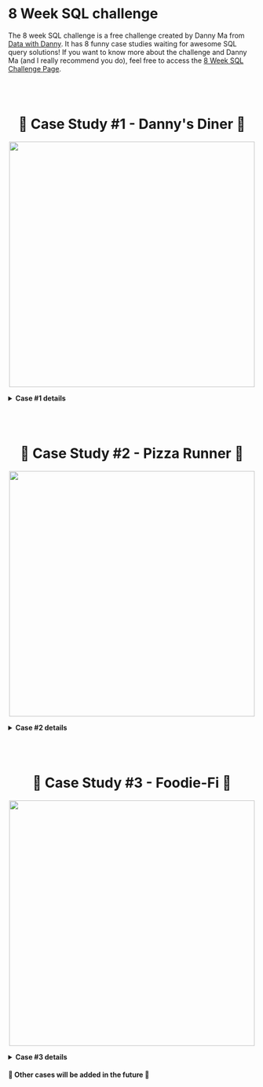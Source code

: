 # 8 Week SQL challenge

The 8 week SQL challenge is a free challenge created by Danny Ma from [Data with Danny](https://www.datawithdanny.com/).
It has 8 funny case studies waiting for awesome SQL query solutions!
If you want to know more about the challenge and Danny Ma (and I really recommend you do), feel free to access the [8 Week SQL Challenge Page](https://8weeksqlchallenge.com/).

<br></br>

<h1 align="center" id="heading"> 🍜 Case Study #1 - Danny's Diner 🍜 </h1>

<p align="center">
  <img src="https://user-images.githubusercontent.com/11970888/130274690-935514f2-87d6-475e-a081-d72cd6fda26b.png" width="500" position="center"/>
</p>

<details close>
  <summary> <b> Case #1 details </b> </summary>

  #### Business Case

  Danny wants to use the data to answer some questions about his customers and have some insights to improve his connection with his customers. He plans on using these insights to help him decide whether he should expand the existing customer loyalt program.
  It was provided a sample of his overall customer data due to privacy issues, but it should be enough to create fully functioning SQL queries. The data is organized in three entities and you can check more about it the entity diagram below.

  <details close>
  <summary> <b> Case questions </b> </summary>
  <br>
    <ol>
      <li>What is the total amount each customer spent at the restaurant?</li>
      <li>How many days has each customer visited the restaurant?</li>
      <li>What was the first item from the menu purchased by each customer?</li>
      <li>What is the most purchased item on the menu and how many times was it purchased by all customers?</li>
      <li>Which item was the most popular for each customer?</li>
      <li>Which item was purchased first by the customer after they became a member?</li>
      <li>Which item was purchased just before the customer became a member?</li>
      <li>What is the total items and amount spent for each member before they became a member?</li>
      <li>If each $1 spent equates to 10 points and sushi has a 2x points multiplier - how many points would each customer have?</li>
      <li>In the first week after a customer joins the program (including their join date) they earn 2x points on all items, not just sushi - how many points do customer A and B have at the end of January?</li>
    </ol>
  </details>

  #### [My Solution and SQL Files](https://github.com/AlysterF/8week-SQL-challenge/tree/main/Case%20Study%20%231%20-%20Danny's%20Diner)

  #### [Case Study #1 Official Website](https://8weeksqlchallenge.com/case-study-1/)

</details>
  
<br></br>

<h1 align="center" id="heading">🍕 Case Study #2 - Pizza Runner 🍕</h1>

<p align="center">
  <img src="https://user-images.githubusercontent.com/11970888/130286867-b2199ada-bf8a-4a06-ae34-b60e40d10d22.png" width="500" position="center"/>
</p>


<!-- Menu details 2 -->
<details close>
  <summary> <b> Case #2 details </b> </summary>

  #### Business Case

  Danny had a business idea to create a Pizza Empire! But it's not only a pizza delivery, it's a special pizza delivery *Uberized*.
  Danny collected a lot of data to start his new business, and he wants help to explore the data and answer some questions and get some insights that will help the business to be unique and assertive.

<!-- Menu case questions 2 -->
<details close>
<summary> <b> Case questions </b> </summary>
<br>

<!-- submenu 1 -->  
<details close>
    <summary> <b> A. Pizza Metrics </b> </summary>
      <ol>
        <li>How many pizzas were ordered?</li>
        <li>How many unique customer orders were made?</li>
        <li>How many successful orders were delivered by each runner?</li>
        <li>How many of each type of pizza was delivered?</li>
        <li>How many Vegetarian and Meatlovers were ordered by each customer?</li>
        <li>What was the maximum number of pizzas delivered in a single order?</li>
        <li>For each customer, how many delivered pizzas had at least 1 change and how many had no changes?</li>
        <li>How many pizzas were delivered that had both exclusions and extras?</li>
        <li>What was the total volume of pizzas ordered for each hour of the day?</li>
        <li>What was the volume of orders for each day of the week?</li>
      </ol>
    </details>


<!-- submenu 2 -->  
<details close>
    <summary> <b> B. Runner and Customer Experience </b> </summary>
      <ol>
        <li>How many runners signed up for each 1 week period? (i.e. week starts 2021-01-01)</li>
        <li>What was the average time in minutes it took for each runner to arrive at the Pizza Runner HQ to pickup the order?</li>
        <li>Is there any relationship between the number of pizzas and how long the order takes to prepare?</li>
        <li>What was the average distance travelled for each customer?</li>
        <li>What was the difference between the longest and shortest delivery times for all orders?</li>
        <li>What was the average speed for each runner for each delivery and do you notice any trend for these values?</li>
        <li>What is the successful delivery percentage for each runner?</li>
      </ol>
    </details>


<!-- submenu 3 -->  
<details close>
    <summary> <b> C. Ingredient Optimisation </b> </summary>
      <ol>
      <li>What are the standard ingredients for each pizza?</li>
      <li>What was the most commonly added extra?</li>
      <li>What was the most common exclusion?</li>
      <li>Generate an order item for each record in the customers_orders table in the format of one of the following:</li>
        <ul>
          <li>Meat Lovers</li>
          <li>Meat Lovers - Exclude Beef</li>
          <li>Meat Lovers - Extra Bacon</li>
          <li>Meat Lovers - Exclude Cheese, Bacon - Extra Mushroom, Peppers</li>
        </ul>
      <li>Generate an alphabetically ordered comma separated ingredient list for each pizza order from the customer_orders table and add a 2x in front of any relevant ingredients</li>
        <ul>
          <li>For example: "Meat Lovers: 2xBacon, Beef, ... , Salami"</li>
        </ul>
      <li>What is the total quantity of each ingredient used in all delivered pizzas sorted by most frequent first?</li>
      </ol>
    </details>

    
<!-- submenu 4 -->  
<details close>
    <summary> <b> D. Pricing and Ratings </b> </summary>
      <ol>
        <li>If a Meat Lovers pizza costs $12 and Vegetarian costs $10 and there were no charges for changes - how much money has Pizza Runner made so far if there are no delivery fees?</li>
        <li>What if there was an additional $1 charge for any pizza extras?</li>
          <ul>
            <li>Add cheese is $1 extra</li>
          </ul>
        <li>The Pizza Runner team now wants to add an additional ratings system that allows customers to rate their runner, how would you design an additional table for this new dataset - generate a schema for this new table and insert your own data for ratings for each successful customer order between 1 to 5.</li>
        <li>Using your newly generated table - can you join all of the information together to form a table which has the following information for successful deliveries?</li>
          <ul>
            <li>customer_id</li>
            <li>order_id</li>
            <li>runner_id</li>
            <li>rating</li>
            <li>order_time</li>
            <li>pickup_time</li>
            <li>Time between order and pickup</li>
            <li>Delivery duration</li>
            <li>Average speed</li>
            <li>Total number of pizzas</li>
          </ul>
        <li>If a Meat Lovers pizza was $12 and Vegetarian $10 fixed prices with no cost for extras and each runner is paid $0.30 per kilometre traveled - how much money does Pizza Runner have left over after these deliveries?</li>
      </ol>
    </details> 


<!-- submenu 5 -->  
<details close>
    <summary> <b> E. Bonus Questions </b> </summary>
      <ol>
        <li>If Danny wants to expand his range of pizzas - how would this impact the existing data design? Write an INSERT statement to demonstrate what would happen if a new Supreme pizza with all the toppings was added to the Pizza Runner menu.</li>
      </ol>
    </details> 


</details>

  #### [My Solution and SQL Files](https://github.com/AlysterF/8week-SQL-challenge/tree/main/Case%20Study%20%232%20-%20Pizza%20Runner)

  #### [Case Study #2 Official Website](https://8weeksqlchallenge.com/case-study-2/)

</details>

<br></br>

<h1 align="center" id="heading">🥑 Case Study #3 - Foodie-Fi 🥑</h1>

<p align="center">
  <img src="https://user-images.githubusercontent.com/11970888/131377849-2ffd69df-5b00-457c-a8ec-de7eb6816823.png" width="500" position="center"/>
</p>

<!-- Menu details 2 -->
<details close>
  <summary> <b> Case #3 details </b> </summary>

  #### Business Case

  Danny and some friends created Foodie-Fi, a startup of streaming focused only on cooking shows! The startup sells monthly and annual subscriptions, and was created as a data driven company. This case study focus on using subscription style digital data to answer important business questions.

<!-- Menu case questions 2 -->
<details close>
<summary> <b> Case questions </b> </summary>
<br>

<!-- submenu 1 -->  
  <details close>
    <summary> <b> A. Customer Journey </b> </summary>
      <ol>
        <li> Based off the 8 sample customers provided in the sample from the subscriptions table, write a brief description about each customer’s onboarding journey. Try to keep it as short as possible - you may also want to run some sort of join to make your explanations a bit easier! </li>
      </ol>
  </details>


<!-- submenu 2 -->  
  <details close>
    <summary> <b> B. Data Analysis Questions </b> </summary>
      <ol>
        <li>How many customers has Foodie-Fi ever had?
        <li>What is the monthly distribution of trial plan start_date values for our dataset - use the start of the month as the group by value</li>
        <li>What plan start_date values occur after the year 2020 for our dataset? Show the breakdown by count of events for each plan_name.</li>
        <li>What is the customer count and percentage of customers who have churned rounded to 1 decimal place?</li>
        <li>How many customers have churned straight after their initial free trial - what percentage is this rounded to the nearest whole number?</li>
        <li>What is the number and percentage of customer plans after their initial free trial?</li>
        <li>What is the customer count and percentage breakdown of all 5 plan_name values at 2020-12-31?</li>
        <li>How many customers have upgraded to an annual plan in 2020?</li>
        <li>How many days on average does it take for a customer to an annual plan from the day they join Foodie-Fi?</li>
        <li>Can you further breakdown this average value into 30 day periods (i.e. 0-30 days, 31-60 days etc)</li>
        <li>How many customers downgraded from a pro monthly to a basic monthly plan in 2020?</li>
      </ol>
  </details>


<!-- submenu 3 -->  
  <details close>
    <summary> <b> C. Challenge Payment Question </b> </summary>
      <ol>
        <li>The Foodie-Fi team wants you to create a new payments table for the year 2020 that includes amounts paid by each customer in the subscriptions table with the following requirements:</li>
        <ul>
          <li>monthly payments always occur on the same day of month as the original start_date of any monthly paid plan;</li>
          <li>upgrades from basic to monthly or pro plans are reduced by the current paid amount in that month and start immediately;</li>
          <li>upgrades from pro monthly to pro annual are paid at the end of the current billing period and also starts at the end of the month period;</li>
          <li>once a customer churns they will no longer make payments.</li>
        </ul>
      </ol>
  </details>

    
<!-- submenu 4 -->  
  <details close>
    <summary> <b> D. Outside The Box Questions </b> </summary>
      <ol>
        <li>How would you calculate the rate of growth for Foodie-Fi?</li>
        <li>What key metrics would you recommend Foodie-Fi management to track over time to assess performance of their overall business?</li>
        <li>What are some key customer journeys or experiences that you would analyse further to improve customer retention?</li>
        <li>If the Foodie-Fi team were to create an exit survey shown to customers who wish to cancel their subscription, what questions would you include in the survey?</li>
        <li>What business levers could the Foodie-Fi team use to reduce the customer churn rate? How would you validate the effectiveness of your ideas?</li>
      </ol>
  </details> 
 


</details>

  #### My Solution and SQL Files (https://github.com/AlysterF/8week-SQL-challenge/tree/main/Case%20Study%20%233%20-%20Foodie-Fi)

  #### [Case Study #3 Official Website](https://8weeksqlchallenge.com/case-study-3/)

</details>

#### 🚧 Other cases will be added in the future 🚧
